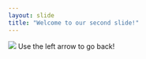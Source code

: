 ```yaml
---
layout: slide
title: "Welcome to our second slide!"
---
```

<img src="https://cdn-media-1.freecodecamp.org/images/1*WBkMPz8mjQKRXwQGD05r1g.gif" />
Use the left arrow to go back!
